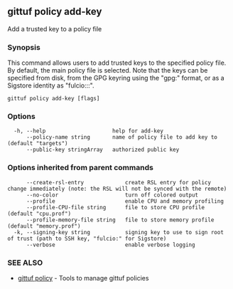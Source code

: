 ## gittuf policy add-key

Add a trusted key to a policy file

### Synopsis

This command allows users to add trusted keys to the specified policy file. By default, the main policy file is selected. Note that the keys can be specified from disk, from the GPG keyring using the "gpg:<fingerprint>" format, or as a Sigstore identity as "fulcio:<identity>::<issuer>".

```
gittuf policy add-key [flags]
```

### Options

```
  -h, --help                     help for add-key
      --policy-name string       name of policy file to add key to (default "targets")
      --public-key stringArray   authorized public key
```

### Options inherited from parent commands

```
      --create-rsl-entry             create RSL entry for policy change immediately (note: the RSL will not be synced with the remote)
      --no-color                     turn off colored output
      --profile                      enable CPU and memory profiling
      --profile-CPU-file string      file to store CPU profile (default "cpu.prof")
      --profile-memory-file string   file to store memory profile (default "memory.prof")
  -k, --signing-key string           signing key to use to sign root of trust (path to SSH key, "fulcio:" for Sigstore)
      --verbose                      enable verbose logging
```

### SEE ALSO

* [gittuf policy](gittuf_policy.md)	 - Tools to manage gittuf policies

